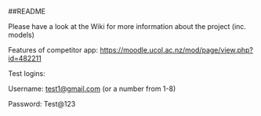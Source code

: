 ##README

Please have a look at the Wiki for more information about the project (inc. models)

Features of competitor app: https://moodle.ucol.ac.nz/mod/page/view.php?id=482211

Test logins:

Username: test1@gmail.com (or a number from 1-8)

Password: Test@123
